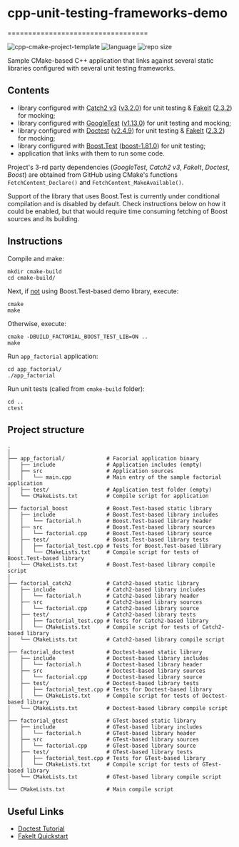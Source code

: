 # cpp-unit-testing-frameworks-demo
==================================

![cpp-cmake-project-template](https://github.com/dstrebkov/cpp-unit-testing-frameworks-demo/actions/workflows/cmake.yml/badge.svg?event=push)
![language](https://img.shields.io/github/languages/top/dstrebkov/cpp-unit-testing-frameworks-demo)
![repo size](https://img.shields.io/github/repo-size/dstrebkov/cpp-unit-testing-frameworks-demo)

Sample CMake-based C++ application that links against several static libraries configured with several unit
testing frameworks.

## Contents

- library configured with [Catch2 v3](https://github.com/catchorg/Catch2) ([v3.2.0](https://github.com/catchorg/Catch2/releases/tag/v3.2.0)) for unit testing & [FakeIt](https://github.com/eranpeer/FakeIt) ([2.3.2](https://github.com/eranpeer/FakeIt/releases/tag/2.3.2)) for mocking;
- library configured with [GoogleTest](https://github.com/google/googletest) ([v1.13.0](https://github.com/google/googletest/releases/tag/v1.13.0)) for unit testing and mocking;
- library configured with [Doctest](https://github.com/doctest/doctest) ([v2.4.9](https://github.com/doctest/doctest/releases/tag/v2.4.9)) for unit testing & [FakeIt](https://github.com/eranpeer/FakeIt) ([2.3.2](https://github.com/eranpeer/FakeIt/releases/tag/2.3.2)) for mocking;
- library configured with [Boost.Test](https://github.com/boostorg/test) ([boost-1.81.0](https://github.com/boostorg/test/releases/tag/boost-1.81.0)) for unit testing;
- application that links with them to run some code.

Project's 3-rd party dependencies (_GoogleTest_, _Catch2 v3_, _FakeIt_, _Doctest_, _Boost_) are obtained from GitHub
using CMake's functions `FetchContent_Declare()` and `FetchContent_MakeAvailable()`.

Support of the library that uses Boost.Test is currently under conditional compilation and is disabled by default.
Check instructions below on how it could be enabled, but that would require time consuming fetching of Boost sources
and its building.

## Instructions

Compile and make:

```
mkdir cmake-build
cd cmake-build/
```

Next, if <u>not</u> using Boost.Test-based demo library, execute:

```
cmake
make
```

Otherwise, execute:

```
cmake -DBUILD_FACTORIAL_BOOST_TEST_LIB=ON ..
make
```

Run `app_factorial` application:

```
cd app_factorial/
./app_factorial
```

Run unit tests (called from `cmake-build` folder):

```
cd ..
ctest
```

## Project structure

```
.
│
├── app_factorial/             # Facorial application binary
│   ├── include                # Application includes (empty)
│   ├── src                    # Application sources
│   │   └── main.cpp           # Main entry of the sample factorial application
│   ├── test/                  # Application test folder (empty)
│   └── CMakeLists.txt         # Compile script for application
│
├── factorial_boost            # Boost.Test-based static library
│   ├── include                # Boost.Test-based library includes
│   │   └── factorial.h        # Boost.Test-based library header
│   ├── src                    # Boost.Test-based library sources
│   │   └── factorial.cpp      # Boost.Test-based library source
│   ├── test/                  # Boost.Test-based library tests
│   │   ├── factorial_test.cpp # Tests for Boost.Test-based library
│   │   └── CMakeLists.txt     # Compile script for tests of Boost.Test-based library
│   └── CMakeLists.txt         # Boost.Test-based library compile script
│
├── factorial_catch2           # Catch2-based static library
│   ├── include                # Catch2-based library includes
│   │   └── factorial.h        # Catch2-based library header
│   ├── src                    # Catch2-based library sources
│   │   └── factorial.cpp      # Catch2-based library source
│   ├── test/                  # Catch2-based library tests
│   │   ├── factorial_test.cpp # Tests for Catch2-based library
│   │   └── CMakeLists.txt     # Compile script for tests of Catch2-based library
│   └── CMakeLists.txt         # Catch2-based library compile script
│
├── factorial_doctest          # Doctest-based static library
│   ├── include                # Doctest-based library includes
│   │   └── factorial.h        # Doctest-based library header
│   ├── src                    # Doctest-based library sources
│   │   └── factorial.cpp      # Doctest-based library source
│   ├── test/                  # Doctest-based library tests
│   │   ├── factorial_test.cpp # Tests for Doctest-based library
│   │   └── CMakeLists.txt     # Compile script for tests of Doctest-based library
│   └── CMakeLists.txt         # Doctest-based library compile script
│
├── factorial_gtest            # GTest-based static library
│   ├── include                # GTest-based library includes
│   │   └── factorial.h        # GTest-based library header
│   ├── src                    # GTest-based library sources
│   │   └── factorial.cpp      # GTest-based library source
│   ├── test/                  # GTest-based library tests
│   │   ├── factorial_test.cpp # Tests for GTest-based library
│   │   └── CMakeLists.txt     # Compile script for tests of GTest-based library
│   └── CMakeLists.txt         # GTest-based library compile script
│
└── CMakeLists.txt             # Main compile script
```

## Useful Links

* [Doctest Tutorial](https://github.com/doctest/doctest/blob/master/doc/markdown/tutorial.md)
* [FakeIt Quickstart](https://github.com/eranpeer/FakeIt/wiki/Quickstart)
